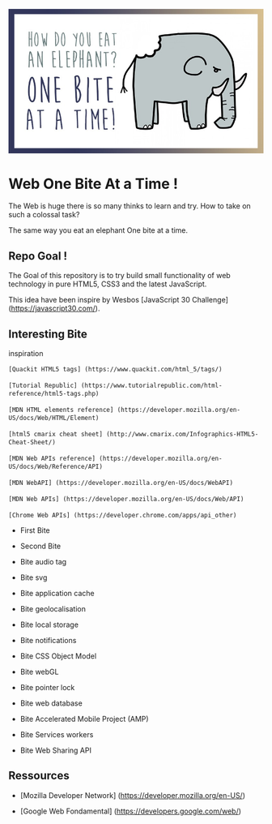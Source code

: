 ![](eat_an_elephant.jpg)

# Web One Bite At a Time !

The Web is huge there is so many thinks to learn and try.
How to take on such a colossal task? 

The same way you eat an elephant One bite at a time.

## Repo Goal !

The Goal of this repository is to try build small functionality of web technology
in pure HTML5, CSS3 and the latest JavaScript.

This idea have been inspire by Wesbos [JavaScript 30 Challenge] (https://javascript30.com/).

## Interesting Bite

  inspiration

    [Quackit HTML5 tags] (https://www.quackit.com/html_5/tags/) 

    [Tutorial Republic] (https://www.tutorialrepublic.com/html-reference/html5-tags.php)

    [MDN HTML elements reference] (https://developer.mozilla.org/en-US/docs/Web/HTML/Element)
    
    [html5 cmarix cheat sheet] (http://www.cmarix.com/Infographics-HTML5-Cheat-Sheet/) 

    [MDN Web APIs reference] (https://developer.mozilla.org/en-US/docs/Web/Reference/API)

    [MDN WebAPI] (https://developer.mozilla.org/en-US/docs/WebAPI)

    [MDN Web APIs] (https://developer.mozilla.org/en-US/docs/Web/API)

    [Chrome Web APIs] (https://developer.chrome.com/apps/api_other)


* First Bite

* Second Bite

* Bite audio tag

* Bite svg

* Bite application cache


* Bite geolocalisation

* Bite local storage

* Bite notifications

* Bite CSS Object Model

* Bite webGL

* Bite pointer lock

* Bite web database

* Bite Accelerated Mobile Project (AMP)  

* Bite Services workers

* Bite Web Sharing API

## Ressources 

* [Mozilla Developer Network] (https://developer.mozilla.org/en-US/) 

* [Google Web Fondamental] (https://developers.google.com/web/)